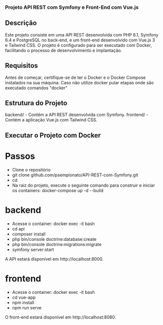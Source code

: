 ### Projeto API REST com Symfony e Front-End com Vue.js

## Descrição
Este projeto consiste em uma API REST desenvolvida com PHP 8.1, Symfony 6.4 e PostgreSQL no back-end, e um front-end desenvolvido com Vue.js 3 e Tailwind CSS. O projeto é configurado para ser executado com Docker, facilitando o processo de desenvolvimento e implantação.

## Requisitos
Antes de começar, certifique-se de ter o Docker e o Docker Compose instalados na sua máquina.
Caso não utilize docker pular etapas onde são executado comandos "docker"

## Estrutura do Projeto
backend/ - Contém a API REST desenvolvida com Symfony.
frontend/ - Contém a aplicação Vue.js com Tailwind CSS.

## Executar o Projeto com Docker
# Passos

- Clone o repositório
- git clone github.com/psempionato/API-REST-com-Symfony.git
- cd <Repositorio>
- Na raiz do projeto, execute o seguinte comando para construir e iniciar os containers: docker-compose up -d --build

# backend
- Acesse o container: docker exec -it <nome-container-backend> bash
- cd api
- composer install
- php bin/console doctrine:database:create
- php bin/console doctrine:migrations:migrate
- symfony server:start

A API estará disponível em http://localhost:8000.

# frontend
- Acesse o container: docker exec -it <nome-container-front> bash
- cd vue-app
- npm install
- npm run serve

O front-end estará disponível em http://localhost:8080.





